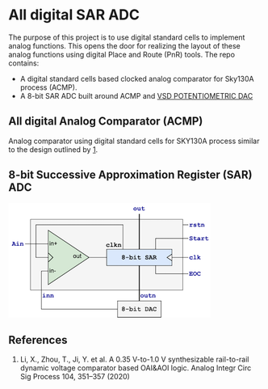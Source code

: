 # All digital SAR ADC
The purpose of this project is to use digital standard cells to implement analog functions. This opens the door for realizing the layout of these analog functions using digital Place and Route (PnR) tools.
The repo contains:
- A digital standard cells based clocked analog comparator for Sky130A process (ACMP). 
- A 8-bit SAR ADC built around ACMP and [VSD POTENTIOMETRIC DAC](https://github.com/vsdip/avsddac_3v3_sky130_v1)

## All digital Analog Comparator (ACMP)
Analog comparator using digital standard cells for SKY130A process similar to the design outlined by [1](#References).

## 8-bit Successive Approximation Register (SAR) ADC
![sar](./docs/sar.png)


## References
1) Li, X., Zhou, T., Ji, Y. et al. A 0.35 V-to-1.0 V synthesizable rail-to-rail dynamic voltage comparator based OAI&AOI logic. Analog Integr Circ Sig Process 104, 351–357 (2020)
